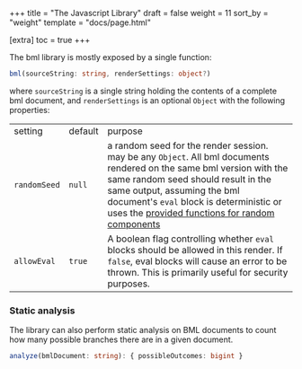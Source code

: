 +++
title = "The Javascript Library"
draft = false
weight = 11
sort_by = "weight"
template = "docs/page.html"

[extra]
toc = true
+++

The bml library is mostly exposed by a single function:

```ts
bml(sourceString: string, renderSettings: object?)
```

where `sourceString` is a single string holding the contents of a
complete bml document, and `renderSettings` is an optional `Object` with
the following properties:

<table>
<colgroup>
<col/>
<col/>
<col/>
</colgroup>
<tbody>
<tr>
<td>setting</td>
<td>default</td>
<td>purpose</td>
</tr>
<tr>
<td><code>randomSeed</code></td>
<td><code>null</code></td>
<td>a random seed for the render session. may be any <code>Object</code>. All bml documents rendered on the same bml version with the same random seed should result in the same output, assuming the bml document's <code>eval</code> block is deterministic or uses the <a href="/docs/the-language/eval-api/">provided functions for random components</a></td>
</tr>
<tr>
<td><code>allowEval</code></td>
<td><code>true</code></td>
<td>A boolean flag controlling whether <code>eval</code> blocks should be allowed in this render. If <code>false</code>, eval blocks will cause an error to be thrown. This is primarily useful for security purposes.</td>
</tr>
</tbody>
</table>

### Static analysis

The library can also perform static analysis on BML documents to count how many possible branches there are in a given document.

```ts
analyze(bmlDocument: string): { possibleOutcomes: bigint }
```
